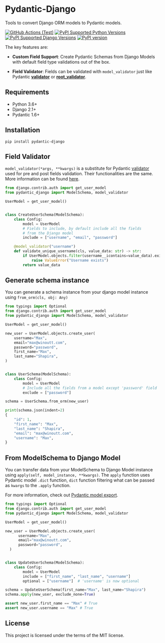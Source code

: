 
# Pydantic-Django

Tools to convert Django ORM models to Pydantic models.

[![GitHub Actions (Test)](https://github.com/xshapira/pydantic-django/workflows/Test/badge.svg)](https://github.com/xshapira/pydantic-django)
[![PyPI Supported Python Versions](https://img.shields.io/pypi/pyversions/pydantic-django.svg)](https://pypi.python.org/pypi/pydantic-django)
[![PyPI Supported Django Versions](https://img.shields.io/pypi/djversions/pydantic-django.svg)](https://docs.djangoproject.com/en/dev/releases/)
[![PyPI version](https://badge.fury.io/py/pydantic-django.svg)](https://badge.fury.io/py/pydantic-django)

The key features are:

- **Custom Field Support**: Create Pydantic Schemas from Django Models with default field type validations out of the box.

- **Field Validator**: Fields can be validated with `model_validator` just like Pydantic **[validator](https://pydantic-docs.helpmanual.io/usage/validators/)** or **[root_validator](https://pydantic-docs.helpmanual.io/usage/validators/)**.

## Requirements

- Python 3.6+
- Django 2.1+
- Pydantic 1.6+

## Installation

```
pip install pydantic-django
```

## Field Validator

`model_validator(*args, **kwargs)` is a substitute for Pydantic [validator](https://pydantic-docs.helpmanual.io/usage/validators/) used for pre and post fields validation.
Their functionalities are the same. More information can be found [here](https://pydantic-docs.helpmanual.io/usage/validators/).

```Python
from django.contrib.auth import get_user_model
from pydantic_django import ModelSchema, model_validator

UserModel = get_user_model()


class CreateUserSchema(ModelSchema):
    class Config:
        model = UserModel
        # Fields to include, by default include all the fields
        # from the Django model
        include = ["username", "email", "password"]

    @model_validator("username")
    def validate_unique_username(cls, value_data: str) -> str:
        if UserModel.objects.filter(username__icontains=value_data).exists():
            raise ValueError("Username exists")
        return value_data
```

## Generate schema instance

You can generate a schema instance from your django model instance using `from_orm(cls, obj: Any)`

```Python
from typings import Optional
from django.contrib.auth import get_user_model
from pydantic_django import ModelSchema, model_validator

UserModel = get_user_model()

new_user = UserModel.objects.create_user(
    username="Max",
    email="max@winoutt.com",
    password="password",
    first_name="Max",
    last_name="Shapira",
)


class UserSchema(ModelSchema):
    class Config:
        model = UserModel
        # Include all the fields from a model except 'password' field
        exclude = ["password"]

schema = UserSchema.from_orm(new_user)

print(schema.json(indent=2)
{
    "id": 1,
    "first_name": "Max",
    "last_name": "Shapira",
    "email": "max@winoutt.com",
    "username": "Max",
}
```

## From ModelSchema to Django Model

You can transfer data from your ModelSchema to Django Model instance using `apply(self, model_instance, **kwargs)`.
The `apply` function uses Pydantic model `.dict` function, `dict` function filtering what can be passed as `kwargs` to the `.apply` function.

For more information, check out [Pydantic model export](https://pydantic-docs.helpmanual.io/usage/exporting_models/).

```Python
from typings import Optional
from django.contrib.auth import get_user_model
from pydantic_django import ModelSchema, model_validator

UserModel = get_user_model()

new_user = UserModel.objects.create_user(
      username="Max",
      email="max@winoutt.com",
      password="password",
  )


class UpdateUserSchema(ModelSchema):
    class Config:
        model = UserModel
        include = ["first_name", "last_name", "username"]
        optional = ["username"]  # 'username' is now optional

schema = UpdateUserSchema(first_name="Max", last_name="Shapira")
schema.apply(new_user, exclude_none=True)

assert new_user.first_name == "Max" # True
assert new_user.username == "Max" # True
```

## License

This project is licensed under the terms of the MIT license.
